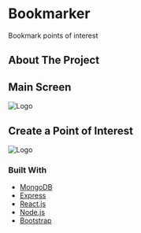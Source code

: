 # Bookmarker
Bookmark points of interest 

<div id="top"></div>

<!-- PROJECT SHIELDS -->
<!--
*** I'm using markdown "reference style" links for readability.
*** Reference links are enclosed in brackets [ ] instead of parentheses ( ).
*** See the bottom of this document for the declaration of the reference variables
*** for contributors-url, forks-url, etc. This is an optional, concise syntax you may use.
*** https://www.markdownguide.org/basic-syntax/#reference-style-links
-->






<!-- ABOUT THE PROJECT -->
## About The Project

<h2>Main Screen</h2>
 <img src="https://user-images.githubusercontent.com/46846116/138195237-54bbaaa4-ad64-4b39-a9d2-b85f77904e73.png" alt="Logo" >
 
<h2>Create a Point of Interest</h2>
 <img src="https://user-images.githubusercontent.com/46846116/138195699-e704c613-ce51-4c1f-92c3-06a23f7aed5b.png" alt="Logo" >






### Built With

* [MongoDB](https://www.mongodb.com/)
* [Express](https://expressjs.com/)
* [React.js](https://reactjs.org/)
* [Node.js](https://nodejs.org/en/)
* [Bootstrap](https://getbootstrap.com)


